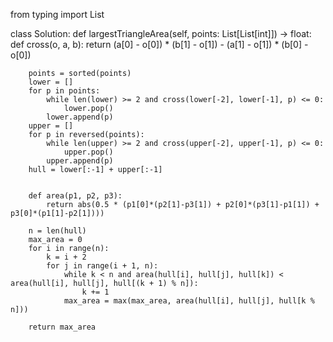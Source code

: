 from typing import List

class Solution:
    def largestTriangleArea(self, points: List[List[int]]) -> float:
        def cross(o, a, b):
            return (a[0] - o[0]) * (b[1] - o[1]) - (a[1] - o[1]) * (b[0] - o[0])

        points = sorted(points)
        lower = []
        for p in points:
            while len(lower) >= 2 and cross(lower[-2], lower[-1], p) <= 0:
                lower.pop()
            lower.append(p)
        upper = []
        for p in reversed(points):
            while len(upper) >= 2 and cross(upper[-2], upper[-1], p) <= 0:
                upper.pop()
            upper.append(p)
        hull = lower[:-1] + upper[:-1]


        def area(p1, p2, p3):
            return abs(0.5 * (p1[0]*(p2[1]-p3[1]) + p2[0]*(p3[1]-p1[1]) + p3[0]*(p1[1]-p2[1])))

        n = len(hull)
        max_area = 0
        for i in range(n):
            k = i + 2
            for j in range(i + 1, n):
                while k < n and area(hull[i], hull[j], hull[k]) < area(hull[i], hull[j], hull[(k + 1) % n]):
                    k += 1
                max_area = max(max_area, area(hull[i], hull[j], hull[k % n]))

        return max_area
